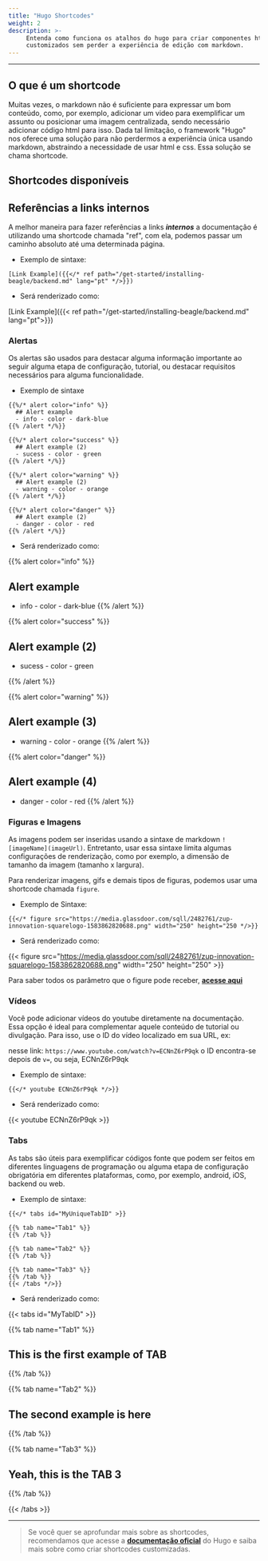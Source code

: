 ```yaml
---
title: "Hugo Shortcodes"
weight: 2
description: >-
     Entenda como funciona os atalhos do hugo para criar componentes html 
     customizados sem perder a experiência de edição com markdown.
---
```


---

## O que é um shortcode

Muitas vezes, o markdown não é suficiente para expressar um bom conteúdo, como, por exemplo, adicionar um video para exemplificar um assunto ou posicionar uma imagem centralizada, sendo necessário adicionar código html para isso. Dada tal limitação, o framework "Hugo" nos oferece uma solução para não perdermos a experiência única usando markdown, abstraindo a necessidade de usar html e css. Essa solução se chama shortcode.

## Shortcodes disponíveis

## **Referências a links internos**

A melhor maneira para fazer referências a links **_internos_** a documentação é utilizando uma shortcode chamada "ref", com ela, podemos passar um caminho absoluto até uma determinada página.

- Exemplo de sintaxe:

```go-text-template
[Link Example]({{</* ref path="/get-started/installing-beagle/backend.md" lang="pt" */>}})
```

- Será renderizado como:

[Link Example]({{< ref path="/get-started/installing-beagle/backend.md" lang="pt">}})

### **Alertas**

Os alertas são usados para destacar alguma informação importante ao seguir alguma etapa de configuração, tutorial, ou destacar requisitos necessários para alguma funcionalidade.

- Exemplo de sintaxe

```go-text-template
{{%/* alert color="info" %}}
  ## Alert example
  - info - color - dark-blue
{{% /alert */%}}

{{%/* alert color="success" %}}
  ## Alert example (2)
  - sucess - color - green
{{% /alert */%}}

{{%/* alert color="warning" %}}
  ## Alert example (2)
  - warning - color - orange
{{% /alert */%}}

{{%/* alert color="danger" %}}
  ## Alert example (2)
  - danger - color - red
{{% /alert */%}}
```

- Será renderizado como:

{{% alert color="info" %}}

## Alert example

- info - color - dark-blue
{{% /alert %}}

{{% alert color="success" %}}

## Alert example (2)

- sucess - color - green

{{% /alert %}}

{{% alert color="warning" %}}

## Alert example (3)

- warning - color - orange
{{% /alert %}}

{{% alert color="danger" %}}

## Alert example (4)

- danger - color - red
{{% /alert %}}

### **Figuras e Imagens**

As imagens podem ser inseridas usando a sintaxe de markdown ```![imageName](imageUrl)```. Entretanto, usar essa sintaxe limita algumas configurações de renderização, como por exemplo, a dimensão de tamanho da imagem (tamanho x largura).

Para renderizar imagens, gifs e demais tipos de figuras, podemos usar uma shortcode chamada `figure`.

- Exemplo de Sintaxe:

```go-text-template
{{</* figure src="https://media.glassdoor.com/sqll/2482761/zup-innovation-squarelogo-1583862820688.png" width="250" height="250 */>}}
```

- Será renderizado como: 

{{< figure src="https://media.glassdoor.com/sqll/2482761/zup-innovation-squarelogo-1583862820688.png" width="250" height="250" >}}

Para saber todos os parâmetro que o figure pode receber, [**acesse aqui**](https://gohugo.io/content-management/shortcodes#figure)

### **Vídeos**

Você pode adicionar vídeos do youtube diretamente na documentação. Essa opção é ideal para complementar aquele conteúdo de tutorial ou divulgação. Para isso, use o ID do vídeo localizado em sua URL, ex:

nesse link: ```https://www.youtube.com/watch?v=ECNnZ6rP9qk``` o ID encontra-se depois de ```v=```, ou seja, ECNnZ6rP9qk

- Exemplo de sintaxe:

```go-text-template
{{</* youtube ECNnZ6rP9qk */>}}
```

- Será renderizado como:

{{< youtube ECNnZ6rP9qk >}}

### **Tabs**

As tabs são úteis para exemplificar códigos fonte que podem ser feitos em diferentes linguagens de programação ou alguma etapa de configuração obrigatória em diferentes plataformas, como, por exemplo, android, iOS, backend ou web.

- Exemplo de sintaxe:

```go-text-template
{{</* tabs id="MyUniqueTabID" >}}

{{% tab name="Tab1" %}}
{{% /tab %}}

{{% tab name="Tab2" %}}
{{% /tab %}}

{{% tab name="Tab3" %}}
{{% /tab %}}
{{< /tabs */>}}
```

- Será renderizado como:

{{< tabs id="MyTabID" >}}

{{% tab name="Tab1" %}}

## This is the first example of TAB

{{% /tab %}}

{{% tab name="Tab2" %}}

## The second example is here

{{% /tab %}}

{{% tab name="Tab3" %}}

## Yeah, this is the TAB 3

{{% /tab %}}

{{< /tabs >}}

---

> Se você quer se aprofundar mais sobre as shortcodes, recomendamos que acesse a [**documentação oficial**](https://gohugo.io/content-management/shortcodes/) do Hugo e saiba mais sobre como criar shortcodes customizadas.
